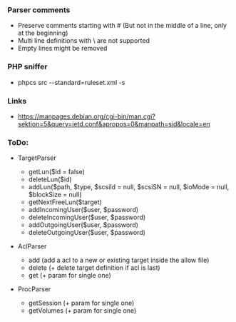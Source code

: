 ### Parser comments
* Preserve comments starting with # (But not in the middle of a line, only at the beginning)
* Multi line definitions with \ are not supported
* Empty lines might be removed

### PHP sniffer
* phpcs src --standard=ruleset.xml -s

### Links
* https://manpages.debian.org/cgi-bin/man.cgi?sektion=5&query=ietd.conf&apropos=0&manpath=sid&locale=en

### ToDo:
* TargetParser
    * getLun($id = false)
    * deleteLun($id)
    * addLun($path, $type, $scsiId = null, $scsiSN = null, $ioMode = null, $blockSize = null)
    * getNextFreeLun($target)
    * addIncomingUser($user, $password)
    * deleteIncomingUser($user, $password)
    * addOutgoingUser($user, $password)
    * deleteOutgoingUser($user, $password)
    
* AclParser
    * add (add a acl to a new or existing target inside the allow file)
    * delete (+ delete target definition if acl is last)
    * get (+ param for single one)
    
* ProcParser
    * getSession (+ param for single one)
    * getVolumes (+ param for single one)